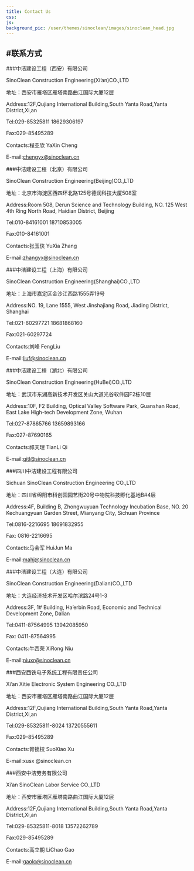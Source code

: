 ```yaml
---
title: Contact Us
css:
js:
background_pic: /user/themes/sinoclean/images/sinoclean_head.jpg
---
```


#联系方式
---

###中洁建设工程（西安）有限公司

SinoClean Construction Engineering(Xi’an)CO.,LTD

地址：西安市雁塔区雁塔南路曲江国际大厦12层

Address:12F,Qujiang International Building,South Yanta
Road,Yanta District,Xi,an

Tel:029-85325811  18629306197

Fax:029-85495289

Contacts:程亚欣 YaXin Cheng

E-mail:chengyx@sinoclean.cn

###中洁建设工程（北京）有限公司

SinoClean Construction Engineering(Beijing)CO.,LTD

地址：北京市海淀区西四环北路125号德润科技大厦508室

Address:Room 508, Derun Science and Technology Building, NO. 125 West 4th Ring North Road, Haidian District, Beijing

Tel:010-84161001  18710853005

Fax:010-84161001

Contacts:张玉侠 YuXia Zhang

E-mail:zhangyx@sinoclean.cn

###中洁建设工程（上海）有限公司

SinoClean Construction Engineering(Shanghai)CO.,LTD

地址：上海市嘉定区金沙江西路1555弄19号

Address:NO. 19, Lane 1555, West Jinshajiang Road, Jiading District, Shanghai

Tel:021-60297721  18681868160

Fax:021-60297724

Contacts:刘峰 FengLiu

E-mail:liuf@sinoclean.cn

###中洁建设工程（湖北）有限公司

SinoClean Construction Engineering(HuBei)CO.,LTD

地址：武汉市东湖高新技术开发区关山大道光谷软件园F2栋10层

Address:10F, F2 Building, Optical Valley Software Park, Guanshan Road, East Lake High-tech Development Zone, Wuhan

Tel:027-87865766  13659893166

Fax:027-87690165

Contacts:祁天理 TianLi Qi

E-mail:qitl@sinoclean.cn

###四川中洁建设工程有限公司

Sichuan SinoClean Construction Engineering CO.,LTD

地址：四川省绵阳市科创园园艺街20号中物院科技孵化基地B#4层

Address:4F, Building B, Zhongwuyuan Technology Incubation Base, NO. 20 Kechuangyuan Garden Street, Mianyang City, Sichuan
Province

Tel:0816-2216695  18691832955

Fax: 0816-2216695

Contacts:马会军 HuiJun Ma

E-mail:mahj@sinoclean.cn

###中洁建设工程（大连）有限公司

SinoClean Construction Engineering(Dalian)CO.,LTD

地址：大连经济技术开发区哈尔滨路24号1-3

Address:3F, 1# Building, Ha’erbin Road, Economic and Technical Development Zone, Dalian

Tel:0411-87564995  13942085950

Fax: 0411-87564995

Contacts:牛西荣 XiRong Niu

E-mail:niuxr@sinoclean.cn

###西安西铁电子系统工程有限责任公司

Xi’an Xitie Electronic System Engineering CO.,LTD

地址：西安市雁塔区雁塔南路曲江国际大厦12层

Address:12F,Qujiang International Building,South Yanta Road,Yanta District,Xi,an

Tel:029-85325811-8024  13720555611

Fax:029-85495289

Contacts:胥锁校 SuoXiao Xu

E-mail:xusx @sinoclean.cn

###西安中洁劳务有限公司

Xi’an SinoClean Labor Service CO.,LTD

地址：西安市雁塔区雁塔南路曲江国际大厦12层

Address:12F,Qujiang International Building,South Yanta Road,Yanta District,Xi,an

Tel:029-85325811-8018  13572262789

Fax:029-85495289

Contacts:高立朝 LiChao Gao

E-mail:gaolc@sinoclean.cn
